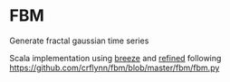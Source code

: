 # FBM

Generate fractal gaussian time series

Scala implementation using [breeze](https://github.com/scalanlp/breeze) and [refined](https://github.com/fthomas/refined) 
following https://github.com/crflynn/fbm/blob/master/fbm/fbm.py
  
